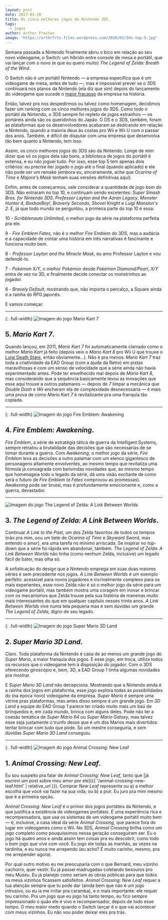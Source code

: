 ```yaml
---
layout: post
date: 2017-01-18
title: Os cinco melhores jogos do Nintendo 3DS.
tags:
  - jogos
author: Arthur Freitas
image: "https://arthrfrts.files.wordpress.com/2018/03/3ds-top-5.jpg"
---
```


Semana passada a Nintendo finalmente abriu o bico em relação ao seu novo videogame, o Switch: um híbrido entre console de mesa e portátil, que vai lançar com o novo (e que eu quero muito) _The Legend of Zelda: Breath of the Wind_.

O Switch não é um portátil Nintendo — a empresa especifica que é um videogame de mesa, antes de tudo —, mas é impossível prever se o 3DS continuará nos planos da Nintendo (ela diz que sim) depois do lançamento do videogame que sucede o [maior fracasso](http://www.eurogamer.net/articles/2016-11-04-the-wii-u-a-failure-far-from-it) da empresa na história.

Então, talvez pra nos despedirmos ou talvez como homenagem, decidimos fazer um ranking com os cinco melhores jogos do 3DS. Como todo o portátil da Nintendo, o 3DS sempre foi repleto de jogos estranhos — os portáreis ainda são os queridinhos do Japão. O DS e o 3DS, também, foram as plataformas que os desenvolvedores acabaram se dedicando em relação a Nintendo, quando a maioria deus às costas pro Wii e Wii U com o passar dos anos. Também, é difícil de disputar com uma empresa que desenvolva tão bem quanto a Nintendo, tem isso.

Assim, os cinco melhores jogos do 3DS são da Nintendo. Longe de mim dizer que só os jogos dela são bons, a biblioteca de jogos do portátil é extensa, e eu não joguei tudo. Por isso, esse top 5 tem apenas dois critérios: eu precise iter jogado o jogo até o final (quando aplicado) e ele não pode ser um remake (embora eu, sinceramente, ache que _Ocarina of Time_ e _Majora's Mask_ tenham suas versões definitivas aqui).

Enfim, antes de começarmos, vale considerar a quantidade de jogo bom do 3DS. Não entraram no top 10, e continuam sendo excelentes: _Super Smash Bros. for Nintendo 3DS_, _Professor Layton and the Azran Legacy_, _Monster Hunter 4_, _BoxboxBoy!_, _Braverly Seconds_, _Shovel Knight_ e _Luigi Mansion's 2_. E, já que todo mundo se perguntou, a primeira parte do top 10 é essa:

10 - _Scribblenauts Unlimited_, o melhor jogo da série na plataforma perfeita pra ele.

9 - _Fire Emblem Fates_, não é o melhor _Fire Emblem_ do 3DS, mas a audácia e a capacidade de contar uma história em três narrativas é fascinante e funciona muito bem.

8 - _Professor Layton and the Miracle Mask_, eu amo Professor Layton e vou defendê-lo.

7 - _Pokémon X/Y_, o melhor Pokémon desde _Pokémon Diamond/Pearl_, _X/Y_ entra de vez no 3D, e finalmente decide conectar os monstrinhos ao jogador.

6 - _Bravely Default_, mostrando que, não importa o percalço, a Square ainda é a rainha do RPG japonês.

E vamos começar:

---

{: .full-width}
![Imagem do jogo Mario Kart 7](https://arthrfrts.files.wordpress.com/2018/03/3ds-top-5-mario-kart-7.jpg)

## 5. _Mario Kart 7_.

Quando lançou, em 2011, _Mario Kart 7_ foi automaticamente clamado como o melhor _Mario Kart_ já feito (depois veio o _Mario Kart 8_ pro Wii U que trouxe o [Luigi Death Stare](https://youtu.be/C1Kv619FkaM), então obviamente…). Não é pra menos: _Mario Kart 7_ traz toda a criatividade da EAD Group (com a ajuda da Retro)  em pistas maravilhosas e com um senso de velocidade que a série ainda não havia experimentado antes. Pode ter envelhecido mal depois de _Mario Kart 8_, mas considerando que a sequência basicamente levou as inovações que esse aqui trouxe a outros patamares — depois de _7_ limpar a mecânica que _Double Dash_ e _Wii_ encheram ela de complexidade desnecessária — é mais uma prova de como _Mario Kart 7_ é revitalizante pra uma franquia tão copiada.

---

{: .full-width}
![Imagem do jogo Fire Emblem: Awakening](https://arthrfrts.files.wordpress.com/2018/03/3ds-top-5-fire-emblem-awakening.jpg)

## 4. _Fire Emblem: Awakening_.

_Fire Emblem_, a série de estratégia tática de guerra da Intelligent Systems, sempre retratou a brutalidade das decisões que são necessárias de se tomar durante a guerra. Com _Awakening_, o melhor jogo da série, _Fire Emblem_ leva as decisões a outro patamar com um elenco gigantesco de personagens altamente envolventes, ao mesmo tempo que revitaliza uma fórmula já consagrada com benvindas novidades que, ao mesmo tempo que homenageia todo o legado da série, dá uma visão excitante de como será o futuro de _Fire Emblem_ (e _Fates_ comprovou as promessas). _Awakening_ pode ser brutal, mas é profundamente emocionante e, como a guerra, devastador.

---

![Imagem do jogo The Legend of Zelda: A Link Between Worlds](https://arthrfrts.files.wordpress.com/2018/03/3ds-top-5-a-link-between-worlds.jpg)

## 3. _The Legend of Zelda: A Link Between Worlds_.

Continuar _A Link to the Past_, um dos Zelda favoritos de todos os tempos (não pra mim, sou um tiete de _Ocarina of Time_ e _Skyward Sword_, mas entendo o amor), era uma tarefa no mínimo arriscada. Se inspirar no top-down que a série foi rápida em abandonar, também. _The Legend of Zelda: A Link Between Worlds_ não tinha (como nenhum Zelda, inclusive) um legado fácil de bater, mas olha só.

A sofisticação do design que a Nintendo emprega em suas duas maiores séries é sem precedente nos jogos. _A Link Between Worlds_ é um exemplo perfeito: acessível para novos jogadores e incrivelmente complexo para os mais experientes, esse novo Zelda não é só o melhor jogo da série para um videogame portátil, mas também mostra uma coragem em inovar e brincar com os mecanismos que Zelda trouxe pela sua história de maneiras muito mais interessantes do que em qualquer capítulo nesses trinta anos. _A Link Between Worlds_ vive numa tela pequena mas é sem dúvidas um grande _The Legend of Zelda_, digno de seu legado.

---

{: .full-width}
![Imagem do jogo Super Mario 3D Land](https://arthrfrts.files.wordpress.com/2018/03/3ds-top-5-super-mario-3d-land.jpg)

## 2. _Super Mario 3D Land_.

Claro. Toda plataforma da Nintendo é casa de ao menos um grande jogo do _Super Mario_, a maior franquia dos jogos. E esse jogo, em troca, utiliza todos os recursos que o videogame tem à disposição do jogador. Com o 3DS oferecendo giroscópio e, bem, 3D, a EAD Group 1 tinha algumas novidades pra mostrar.

E _Super Mario 3D Land_ não decepciona. Mostrando que a Nintendo ainda é a rainha dos jogos em plataforma, esse jogo explora todas as possibilidades do (na época novo) videogame da empresa. _Super Mario_ é sempre uma vitrine pras plataformas, mas antes disso sempre é um grande jogo. Em _3D Land_ a equipe do EAD Group 1 parece ter criado muito mais um baú de brinquedos e, em cada mundo, brinca com alguns deles. Pode não ter a coesão temática de _Super Mario 64_ ou _Super Mario Galaxy_, mas talvez esse seja justamente o trunfo desse que é um dos Marios mais divertidos: tentar brincar com tudo que pode. Só um mestre conseguiria, e sem dúvidas _Super Mario 3D Land_ conseguiu.

---

{: .full-width}
![Imagem do jogo Animal Crossing: New Leaf](https://arthrfrts.files.wordpress.com/2018/03/3ds-top-5-animal-crossing-new-leaf.jpg)

## 1. _Animal Crossing: New Leaf_.

Eu sou suspeito pra falar de _Animal Crossing: New Leaf_, tanto que [já escrevi um post sobre meu amor por ele]({{ '/animal-crossing-new-leaf.html' | relative_url }}). Comprar _New Leaf_ representa ou a) a melhor escolha que você vai fazer na sua vida; ou b) a pior. Eu juro pra mim mesmo que é a primeira opção.

_Animal Crossing: New Leaf_ é o primor dos jogos portáteis da Nintendo, e que justifica a existência de videogames portáteis. É uma experiência rica e recompensadora, que usa os sistemas de um videogame portátil muito bem — é, inclusive, a casa ideal da série _Animal Crossing_, que parece fora do lugar em videogames como o Wii. No 3DS, _Animal Crossing_ brilha como um jogo completo como pouquíssimos nessa geração conseguiram ser. Eu o jogo há quatro anos e ainda assim tem coisas pra eu descobrir, como todo o bom jogo que vive com você. Eu jogo ele todas as manhãs, as vezes na tardinha, e eu nunca me arrependo (eu acho? É muito carinho, mesmo, pra me arrepender agora).

Por qual outro motivo eu me preocuparia com o que Bernard, meu vizinho cachorro, quer vestir. Eu já passei madrugadas coletando besouros pro meu Museu. Eu já planejei como seriam as obras públicas para que todos os meus vizinhos ficassem satisfeitos. _Animal Crossing: New Leaf_ requer a tua atenção sempre que tu pode dar (ainda bem que não é um jogo intrusivo, ou eu ia me irritar pra caramba), e o mais importante: ele requer teu carinho. Pra um jogo que eu jogo há tanto tempo, eu fico sempre impressionado o quão ele é vivo e recompensador, depois de todo esse tempo. O meu maior medo quando o Switch lançar é o que vai acontecer com meus vizinhos. Eu não vou poder deixar eles pra trás.
